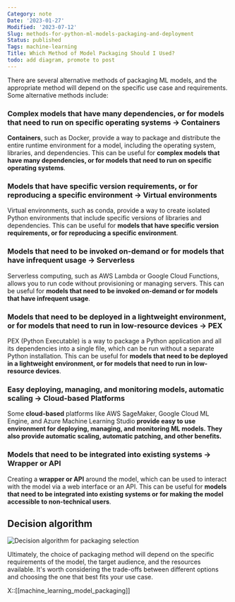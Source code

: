 ```yaml
---
Category: note
Date: '2023-01-27'
Modified: '2023-07-12'
Slug: methods-for-python-ml-models-packaging-and-deployment
Status: published
Tags: machine-learning
Title: Which Method of Model Packaging Should I Used?
todo: add diagram, promote to post
---
```


There are several alternative methods of packaging ML models, and the appropriate method will depend on the specific use case and requirements. Some alternative methods include:

### Complex models that have many dependencies, or for models that need to run on specific operating systems -> **Containers**
**Containers**, such as Docker, provide a way to package and distribute the entire runtime environment for a model, including the operating system, libraries, and dependencies. This can be useful for **complex models that have many dependencies, or for models that need to run on specific operating systems**.
    
### Models that have specific version requirements, or for reproducing a specific environment -> **Virtual environments**
Virtual environments, such as conda, provide a way to create isolated Python environments that include specific versions of libraries and dependencies. This can be useful for **models that have specific version requirements, or for reproducing a specific environment**.
    
### Models that need to be invoked on-demand or for models that have infrequent usage -> **Serverless**
Serverless computing, such as AWS Lambda or Google Cloud Functions, allows you to run code without provisioning or managing servers. This can be useful for **models that need to be invoked on-demand or for models that have infrequent usage**.

### Models that need to be deployed in a lightweight environment, or for models that need to run in low-resource devices -> **PEX**

PEX (Python Executable) is a way to package a Python application and all its dependencies into a single file, which can be run without a separate Python installation. This can be useful for **models that need to be deployed in a lightweight environment, or for models that need to run in low-resource devices**.

    
### Easy deploying, managing, and monitoring models, automatic scaling ->  **Cloud-based Platforms**
Some **cloud-based** platforms like AWS SageMaker, Google Cloud ML Engine, and Azure Machine Learning Studio **provide easy to use environment for deploying, managing, and monitoring ML models. They also provide automatic scaling, automatic patching, and other benefits.**
    
### Models that need to be integrated into existing systems -> **Wrapper or API**
Creating a **wrapper or API** around the model, which can be used to interact with the model via a web interface or an API. This can be useful for **models that need to be integrated into existing systems or for making the model accessible to non-technical users**.

## Decision algorithm
<img src="/images/ml_packaging/ml_packaging.jpg"  alt="Decision algorithm for packaging selection">    

Ultimately, the choice of packaging method will depend on the specific requirements of the model, the target audience, and the resources available. It's worth considering the trade-offs between different options and choosing the one that best fits your use case.

X::[[machine_learning_model_packaging]]